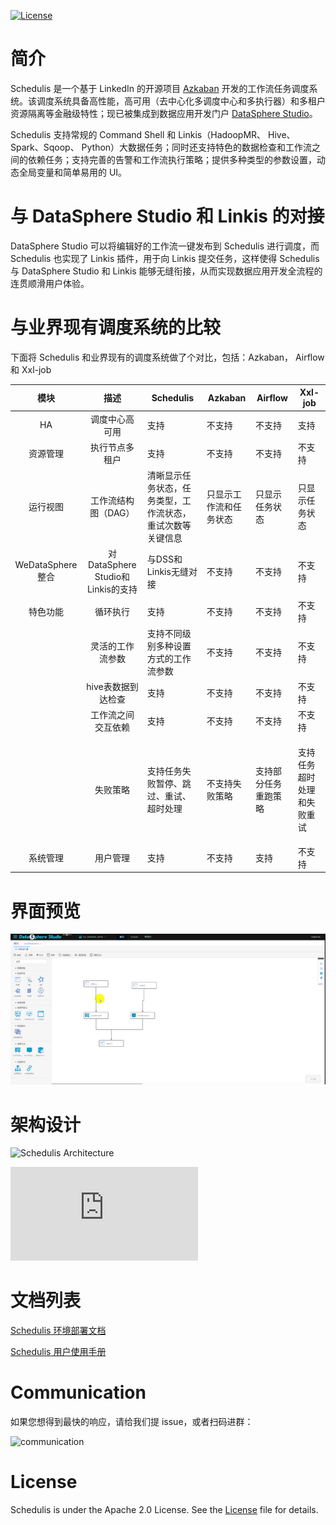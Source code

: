 [![License](https://img.shields.io/badge/license-Apache%202-4EB1BA.svg)](https://www.apache.org/licenses/LICENSE-2.0.html)

# 简介

Schedulis 是一个基于 LinkedIn 的开源项目 [Azkaban](https://github.com/azkaban/azkaban) 开发的工作流任务调度系统。该调度系统具备高性能，高可用（去中心化多调度中心和多执行器）和多租户资源隔离等金融级特性；现已被集成到数据应用开发门户 [DataSphere Studio](https://github.com/WeBankFinTech/DataSphereStudio)。   

Schedulis 支持常规的 Command Shell 和 Linkis（HadoopMR、 Hive、Spark、Sqoop、 Python）大数据任务；同时还支持特色的数据检查和工作流之间的依赖任务；支持完善的告警和工作流执行策略；提供多种类型的参数设置，动态全局变量和简单易用的 UI。

# 与 DataSphere Studio 和 Linkis 的对接
DataSphere Studio 可以将编辑好的工作流一键发布到 Schedulis 进行调度，而 Schedulis 也实现了 Linkis 插件，用于向 Linkis 提交任务，这样使得 Schedulis 与 DataSphere Studio 和 Linkis 能够无缝衔接，从而实现数据应用开发全流程的连贯顺滑用户体验。

# 与业界现有调度系统的比较
下面将 Schedulis 和业界现有的调度系统做了个对比，包括：Azkaban， Airflow 和 Xxl-job

| 模块 | 描述 | Schedulis | Azkaban  | Airflow | Xxl-job |
| :----: | :----: |-------|-------|-------|-------|  
| HA | 调度中心高可用 | 支持 | 不支持  | 不支持 | 支持 |
| 资源管理 | 执行节点多租户 | 支持  | 不支持 | 不支持 | 不支持 |
| 运行视图 | 工作流结构图（DAG） | 清晰显示任务状态，任务类型，工作流状态，重试次数等关键信息 | 只显示工作流和任务状态 | 只显示任务状态 | 只显示任务状态 |
| WeDataSphere整合 | 对DataSphere Studio和Linkis的支持 | 与DSS和Linkis无缝对接 | 不支持  | 不支持 | 不支持 |
| 特色功能 | 循环执行 | 支持 | 不支持  | 不支持 | 不支持 |
|  | 灵活的工作流参数 | 支持不同级别多种设置方式的工作流参数 | 不支持 | 不支持 | 不支持 |
|  | hive表数据到达检查 | 支持 | 不支持  | 不支持 | 不支持 |
|  | 工作流之间交互依赖 | 支持 | 不支持  | 不支持 | 不支持 |
|  | 失败策略 | <p>支持任务失败暂停、跳过、重试、超时处理 | <p>不支持失败策略 | <p>支持部分任务重跑策略 | <p>支持任务超时处理和失败重试 |
| 系统管理 | 用户管理 | 支持 | 不支持  | 支持 | 不支持 |

# 界面预览
![image](https://github.com/SelfImpr001/MyPhotos/blob/master/Schedulis/introduce.gif)

# 架构设计
![Schedulis Architecture](docs/assets/readme/img/architecture1.png)

![DSS工程发布到调度系统的架构设计](https://github.com/WeBankFinTech/DataSphereStudio/blob/master/docs/zh_CN/ch4/DSS%E5%B7%A5%E7%A8%8B%E5%8F%91%E5%B8%83%E8%B0%83%E5%BA%A6%E7%B3%BB%E7%BB%9F%E6%9E%B6%E6%9E%84%E8%AE%BE%E8%AE%A1.md)

# 文档列表

[Schedulis 环境部署文档](./docs/schedulis_deploy_cn.md)    

[Schedulis 用户使用手册](./docs/schedulis_user_manual_cn.md)    

# Communication

如果您想得到最快的响应，请给我们提 issue，或者扫码进群：

![communication](./docs/assets/readme/img/communication.png)

# License

Schedulis is under the Apache 2.0 License. See the [License](./LICENSE) file for details.

